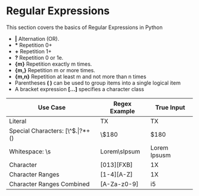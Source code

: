 # Regular Expressions

This section covers the basics of Regular Expressions in Python

- **|** Alternation (OR).
- **\*** Repetition 0+
- **\+** Repetition 1+
- **?** Repetition 0 or 1e.
- **{m}** Repetition exactly m times.
- **{m,}** Repetition m or more times.
- **{m,n}** Repetition at least m and not more than n times
- Parentheses **( )** can be used to group items into a single logical item
- A bracket expression **[...]** specifies a character class


 |Use Case|Regex Example|True Input|
 |--------|----------------|------------|
 |Literal|TX|TX|AZ|
 |Special Characters: \[\\^$.\|?*+() |\\$180|$180|
 |Whitespace: \\s|Lorem\\sIpsum|Lorem Ipsusm|
 |Character|[013][FXB]|1X|
 |Character Ranges|[1-4][A-Z]|1X|
 |Character Ranges Combined|[A-Za-z0-9]|i5|
 

